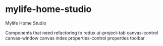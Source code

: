 # mylife-home-studio
Mylife Home Studio

Components that need refactoring to redux
  ui-project-tab
    canvas-control
    canvas-window
    canvas
    index
    properties-control
    properties
    toolbar

